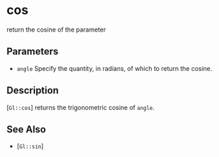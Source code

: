 # cos
return the cosine of the parameter

## Parameters
- `angle`
  Specify the quantity, in radians, of which to return the cosine.

## Description
[`Gl::cos`] returns the trigonometric cosine of `angle`.

## See Also
- [`Gl::sin`]
